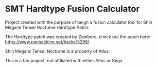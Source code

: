 # SMT Hardtype Fusion Calculator

Project created with the purpose of beign a fusion calculator tool for Shin Megami Tensei Nocturne Hardtype Patch.

The Hardtype patch was created by Zombero, check out the patch here: https://www.romhacking.net/hacks/3299/

Shin Megami Tensei Nocturne is a property of Atlus.

This is a fan project, not affiliated with either Atlus or Sega.
